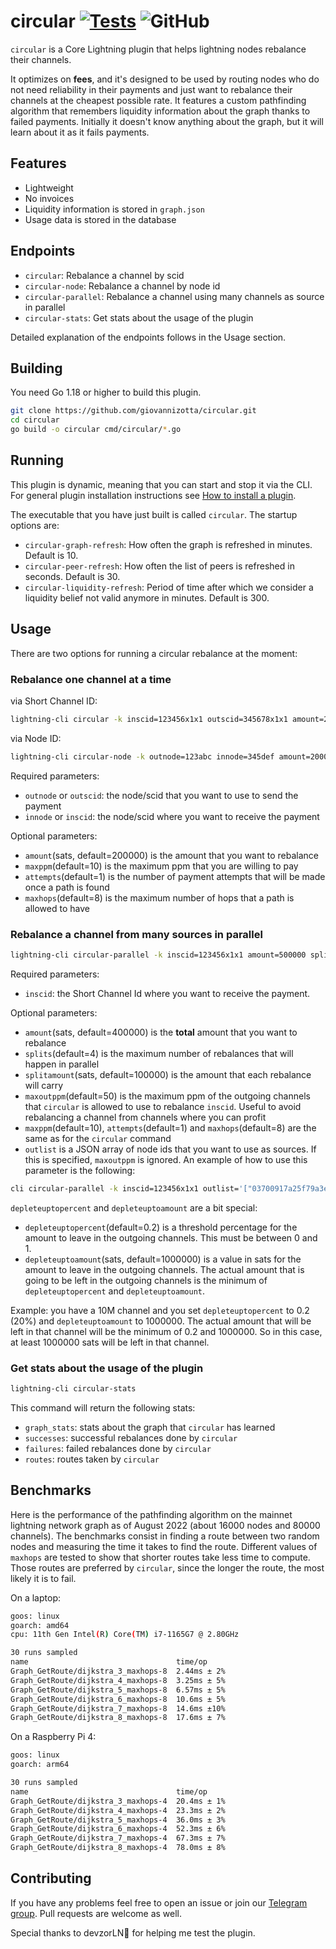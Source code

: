 # circular [![Tests](https://github.com/giovannizotta/circular/actions/workflows/tests.yml/badge.svg?branch=main)](https://github.com/giovannizotta/circular/actions/workflows/tests.yml) ![GitHub](https://img.shields.io/github/license/giovannizotta/circular)

`circular` is a Core Lightning plugin that helps lightning nodes rebalance their channels.

It optimizes on **fees**, and it's designed to be used by routing nodes who do not need reliability in their payments and just want to rebalance their channels at the cheapest possible rate.
It features a custom pathfinding algorithm that remembers liquidity information about the graph thanks to failed payments. Initially it doesn't know anything about the graph, but it will learn about it as it fails payments.

## Features
* Lightweight
* No invoices
* Liquidity information is stored in `graph.json`
* Usage data is stored in the database

## Endpoints
* `circular`: Rebalance a channel by scid
* `circular-node`: Rebalance a channel by node id
* `circular-parallel`: Rebalance a channel using many channels as source in parallel
* `circular-stats`: Get stats about the usage of the plugin

Detailed explanation of the endpoints follows in the Usage section.

## Building
You need Go 1.18 or higher to build this plugin.

```bash
git clone https://github.com/giovannizotta/circular.git
cd circular
go build -o circular cmd/circular/*.go
```

## Running
This plugin is dynamic, meaning that you can start and stop it via the CLI. For general plugin installation instructions see [How to install a plugin](https://github.com/lightningd/plugins/blob/master/README.md#Installation).

The executable that you have just built is called `circular`.
The startup options are:
* `circular-graph-refresh`: How often the graph is refreshed in minutes. Default is 10.
* `circular-peer-refresh`: How often the list of peers is refreshed in seconds. Default is 30.
* `circular-liquidity-refresh`: Period of time after which we consider a liquidity belief not valid anymore in minutes. Default is 300.

## Usage
There are two options for running a circular rebalance at the moment:

### Rebalance one channel at a time
via Short Channel ID:
```bash
lightning-cli circular -k inscid=123456x1x1 outscid=345678x1x1 amount=200000 maxppm=10 attempts=1
```

via Node ID:
```bash
lightning-cli circular-node -k outnode=123abc innode=345def amount=200000 maxppm=10 attempts=1
```

Required parameters:
* `outnode` or `outscid`: the node/scid that you want to use to send the payment
* `innode` or `inscid`: the node/scid where you want to receive the payment

Optional parameters:
* `amount`(sats, default=200000) is the amount that you want to rebalance
* `maxppm`(default=10) is the maximum ppm that you are willing to pay
* `attempts`(default=1) is the number of payment attempts that will be made once a path is found
* `maxhops`(default=8) is the maximum number of hops that a path is allowed to have

### Rebalance a channel from many sources in parallel
```bash
lightning-cli circular-parallel -k inscid=123456x1x1 amount=500000 splits=5 splitamount=20000 maxppm=10 maxoutppm=50 attempts=1 maxhops=8 depleteuptopercent=0.5 depleteuptoamount=2000000
```

Required parameters:
* `inscid`: the Short Channel Id where you want to receive the payment.

Optional parameters:
* `amount`(sats, default=400000) is the **total** amount that you want to rebalance
* `splits`(default=4) is the maximum number of rebalances that will happen in parallel
* `splitamount`(sats, default=100000) is the amount that each rebalance will carry
* `maxoutppm`(default=50) is the maximum ppm of the outgoing channels that `circular` is allowed to use to rebalance `inscid`. Useful to avoid rebalancing a channel from channels where you can profit
* `maxppm`(default=10), `attempts`(default=1) and `maxhops`(default=8) are the same as for the `circular` command
* `outlist` is a JSON array of node ids that you want to use as sources. If this is specified, `maxoutppm` is ignored. An example of how to use this parameter is the following:
```bash
cli circular-parallel -k inscid=123456x1x1 outlist='["03700917a25f79a3e427fe86e49b5041b583c73dd223cfa9a87cd6be5076b7b7a5", "025614be3600e9899bc044d331ab58a9fe1ccf30e75ae35943cdd11218a0a55dba"]' amount=800000 splitamount=80000 splits=4 maxppm=5000
```

`depleteuptopercent` and `depleteuptoamount` are a bit special: 
* `depleteuptopercent`(default=0.2) is a threshold percentage for the amount to leave in the outgoing channels. This must be between 0 and 1.
* `depleteuptoamount`(sats, default=1000000) is a value in sats for the amount to leave in the outgoing channels.
The actual amount that is going to be left in the outgoing channels is the minimum of `depleteuptopercent` and `depleteuptoamount`.

Example: you have a 10M channel and you set `depleteuptopercent` to 0.2 (20%) and `depleteuptoamount` to 1000000. The actual amount that will be left in that channel will be the minimum of 0.2 and 1000000. So in this case, at least 1000000 sats will be left in that channel.

### Get stats about the usage of the plugin
```bash
lightning-cli circular-stats
```
This command will return the following stats:
* `graph_stats`: stats about the graph that `circular` has learned
* `successes`: successful rebalances done by `circular`
* `failures`: failed rebalances done by `circular`
* `routes`: routes taken by `circular`

## Benchmarks
Here is the performance of the pathfinding algorithm on the mainnet lightning network graph as of August 2022 (about 16000 nodes and 80000 channels). The benchmarks consist in finding a route between two random nodes and measuring the time it takes to find the route. Different values of `maxhops` are tested to show that shorter routes take less time to compute. Those routes are preferred by `circular`, since the longer the route, the most likely it is to fail.

On a laptop:
```bash
goos: linux
goarch: amd64
cpu: 11th Gen Intel(R) Core(TM) i7-1165G7 @ 2.80GHz

30 runs sampled
name                                 time/op
Graph_GetRoute/dijkstra_3_maxhops-8  2.44ms ± 2%
Graph_GetRoute/dijkstra_4_maxhops-8  3.25ms ± 5%
Graph_GetRoute/dijkstra_5_maxhops-8  6.57ms ± 5%
Graph_GetRoute/dijkstra_6_maxhops-8  10.6ms ± 5%
Graph_GetRoute/dijkstra_7_maxhops-8  14.6ms ±10%
Graph_GetRoute/dijkstra_8_maxhops-8  17.6ms ± 7%
```

On a Raspberry Pi 4:
```bash
goos: linux
goarch: arm64

30 runs sampled
name                                 time/op
Graph_GetRoute/dijkstra_3_maxhops-4  20.4ms ± 1%
Graph_GetRoute/dijkstra_4_maxhops-4  23.3ms ± 2%
Graph_GetRoute/dijkstra_5_maxhops-4  36.0ms ± 3%
Graph_GetRoute/dijkstra_6_maxhops-4  52.3ms ± 6%
Graph_GetRoute/dijkstra_7_maxhops-4  67.3ms ± 7%
Graph_GetRoute/dijkstra_8_maxhops-4  78.0ms ± 8%
```

## Contributing
If you have any problems feel free to open an issue or join our [Telegram group](https://t.me/+u_R8kAfpSJBjMjI0). Pull requests are welcome as well.

Special thanks to devzorLN🐸 for helping me test the plugin.

